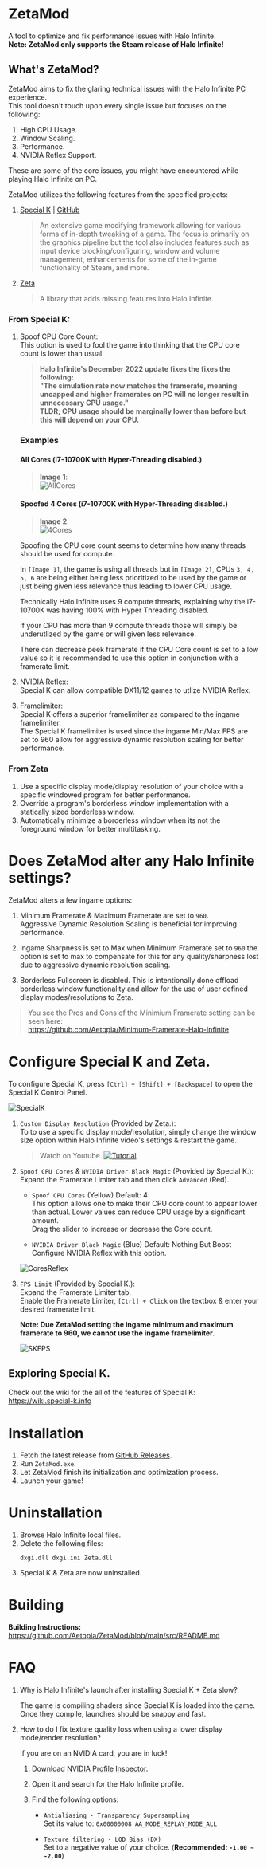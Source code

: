 # ZetaMod 
A tool to optimize and fix performance issues with Halo Infinite.       
**Note: ZetaMod only supports the Steam release of Halo Infinite!**

## What's ZetaMod?
ZetaMod aims to fix the glaring technical issues with the Halo Infinite PC experience.               
This tool doesn't touch upon every single issue but focuses on the following:

1. High CPU Usage.
2. Window Scaling.
3. Performance.
3. NVIDIA Reflex Support.

These are some of the core issues, you might have encountered while playing Halo Infinite on PC.

ZetaMod utilizes the following features from the specified projects:        

1. [Special K](https://wiki.special-k.info) | [GitHub](https://github.com/SpecialKO/SpecialK)

   > An extensive game modifying framework allowing for various forms of in-depth tweaking of a game. The focus is primarily on the graphics pipeline but the tool also includes features such as input device blocking/configuring, window and volume management, enhancements for some of the in-game functionality of Steam, and more.

2. [Zeta](https://github.com/Aetopia/ZetaMod/tree/main/src/Zeta/README.md)
    > A library that adds missing features into Halo Infinite.

### From Special K:
1. Spoof CPU Core Count:     
    This option is used to fool the game into thinking that the CPU core count is lower than usual.

    > **Halo Infinite's December 2022 update fixes the fixes the following:**                   
    **"The simulation rate now matches the framerate, meaning uncapped and higher framerates on PC will no longer result in unnecessary CPU usage."**               
    **TLDR; CPU usage should be marginally lower than before but this will depend on your CPU.**               

    ### Examples

    #### All Cores (i7-10700K with Hyper-Threading disabled.)

    > **Image 1**:              
    > ![AllCores](res/AllCores.png)

    #### Spoofed 4 Cores (i7-10700K with Hyper-Threading disabled.)
    > **Image 2**:                     
    > ![4Cores](res/4Cores.png)

    Spoofing the CPU core count seems to determine how many threads should be used for compute.      

    In `[Image 1]`, the game is using all threads but in `[Image 2]`, CPUs `3, 4, 5, 6` are being either being less prioritized to be used by the game or just being given less relevance thus leading to lower CPU usage.

    Technically Halo Infinite uses 9 compute threads, explaining why the i7-10700K was having 100% with Hyper Threading disabled.

    If your CPU has more than 9 compute threads those will simply be underutlized by the game or will given less relevance.                              

    There can decrease peek framerate if the CPU Core count is set to a low value so it is recommended to use this option in conjunction with a framerate limit. 
   
2. NVIDIA Reflex:                      
    Special K can allow compatible DX11/12 games to utlize NVIDIA Reflex.

3. Framelimiter:                               
    Special K offers a superior framelimiter as compared to the ingame framelimiter.      
    The Special K framelimiter is used since the ingame Min/Max FPS are set to 960 allow for aggressive dynamic resolution scaling for better performance.

### From Zeta
1. Use a specific display mode/display resolution of your choice with a specific windowed program for better performance.
2. Override a program's borderless window implementation with a statically sized borderless window.
3. Automatically minimize a borderless window when its not the foreground window for better multitasking.

# Does ZetaMod alter any Halo Infinite settings?

ZetaMod alters a few ingame options:

1. Minimum Framerate & Maximum Framerate are set to `960`.           
    Aggressive Dynamic Resolution Scaling is beneficial for improving performance.  

2. Ingame Sharpness is set to Max when Minimum Framerate set to `960` the option is set to max to compensate for this for any quality/sharpness lost due to aggressive dynamic resolution scaling.

3. Borderless Fullscreen is disabled. This is intentionally done offload borderless window functionality and allow for the use of user defined display modes/resolutions to Zeta.

> You see the Pros and Cons of the Minimium Framerate setting can be seen here:     
https://github.com/Aetopia/Minimum-Framerate-Halo-Infinite


# Configure Special K and Zeta.
           
To configure Special K, press `[Ctrl] + [Shift] + [Backspace]` to open the Special K Control Panel.

![SpecialK](res/SK.png)

1. `Custom Display Resolution` (Provided by Zeta.):        
    To to use a specific display mode/resolution, simply change the window size option within Halo Infinite video's settings & restart the game.  
           
    > Watch on Youtube.
    [![Tutorial](https://img.youtube.com/vi/t-Ouup-RdKA/maxresdefault.jpg)](https://youtu.be/t-Ouup-RdKA)

2. `Spoof CPU Cores` & `NVIDIA Driver Black Magic` (Provided by Special K.):   
    Expand the Framerate Limiter tab and then click `Advanced` (Red).               
    - `Spoof CPU Cores` (Yellow) Default: 4                
        This option allows one to make their CPU core count to appear lower than actual.
        Lower values can reduce CPU usage by a significant amount.       
        Drag the slider to increase or decrease the Core count.    

    - `NVIDIA Driver Black Magic` (Blue) Default: Nothing But Boost          
        Configure NVIDIA Reflex with this option.
    
    ![CoresReflex](res/SKCoresReflex.png)
  
3. `FPS Limit` (Provided by Special K.):                  
    Expand the Framerate Limiter tab.                            
    Enable the Framerate Limiter, `[Ctrl] + Click` on the textbox & enter your desired framerate limit.         

    **Note: Due ZetaMod setting the ingame minimum and maximum framerate to 960, we cannot use the ingame framelimiter.**

    ![SKFPS](res/SKFPS.png)


## Exploring Special K.     
Check out the wiki for the all of the features of Special K: https://wiki.special-k.info

# Installation
1. Fetch the latest release from [GitHub Releases](https://github.com/Aetopia/ZetaMod/releases).
2. Run `ZetaMod.exe`.
3. Let ZetaMod finish its initialization and optimization process.
4. Launch your game!
# Uninstallation
1. Browse Halo Infinite local files.
2. Delete the following files:
    ```
    dxgi.dll dxgi.ini Zeta.dll
    ```
3. Special K & Zeta are now uninstalled.

# Building
**Building Instructions:** https://github.com/Aetopia/ZetaMod/blob/main/src/README.md

# FAQ
1. Why is Halo Infinite's launch after installing Special K + Zeta slow?   

    The game is compiling shaders since Special K is loaded into the game.
    Once they compile, launches should be snappy and fast.

2. How to do I fix texture quality loss when using a lower display mode/render resolution?
    
    If you are on an NVIDIA card, you are in luck!
    1. Download [NVIDIA Profile Inspector](https://github.com/Orbmu2k/nvidiaProfileInspector/releases).    
    
    2. Open it and search for the Halo Infinite profile.

    3. Find the following options:     
        - `Antialiasing - Transparency Supersampling`         
            Set its value to: `0x00000008 AA_MODE_REPLAY_MODE_ALL`

        - `Texture filtering - LOD Bias (DX)`         
            Set to a negative value of your choice. (**Recommended: `-1.00 ~ -2.00`**)                               